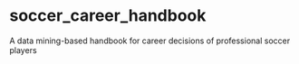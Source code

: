 # soccer_career_handbook
A data mining-based handbook for career decisions of professional soccer players 
